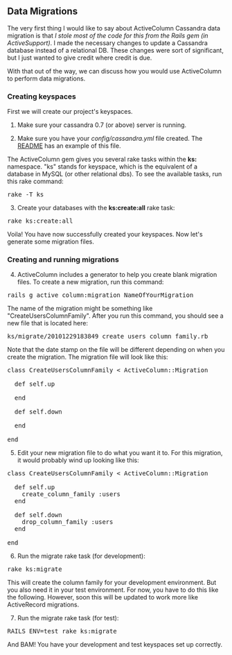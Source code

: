 ## Data Migrations

The very first thing I would like to say about ActiveColumn Cassandra data migration is that *I stole most of the code
for this from the Rails gem (in ActiveSupport)*.  I made the necessary changes to update a Cassandra database
instead of a relational DB.  These changes were sort of significant, but I just wanted to give credit where credit
is due.

With that out of the way, we can discuss how you would use ActiveColumn to perform data migrations.

### Creating keyspaces

First we will create our project's keyspaces.

1. Make sure your cassandra 0.7 (or above) server is running.

2. Make sure you have your _config/cassandra.yml_ file created.  The [README](../README.md) has an example of
this file.

The ActiveColumn gem gives you several rake tasks within the **ks:** namespace.  "ks" stands for keyspace, which is
the equivalent of a database in MySQL (or other relational dbs).  To see the available tasks, run this rake command:

<pre>
rake -T ks
</pre>

3. Create your databases with the **ks:create:all** rake task:

<pre>
rake ks:create:all
</pre>

Voila!  You have now successfully created your keyspaces.  Now let's generate some migration files.

### Creating and running migrations

4. ActiveColumn includes a generator to help you create blank migration files.  To create a new migration, run this
command:

<pre>
rails g active_column:migration NameOfYourMigration
</pre>

The name of the migration might be something like "CreateUsersColumnFamily".  After you run this command, you should see
a new file that is located here:

<pre>
ks/migrate/20101229183849_create_users_column_family.rb
</pre>

Note that the date stamp on the file will be different depending on when you create the migration.  The migration file
will look like this:

<pre>
class CreateUsersColumnFamily < ActiveColumn::Migration

  def self.up

  end

  def self.down

  end

end
</pre>

5. Edit your new migration file to do what you want it to.  For this migration, it would probably wind up looking like
this:

<pre>
class CreateUsersColumnFamily < ActiveColumn::Migration

  def self.up
    create_column_family :users
  end

  def self.down
    drop_column_family :users
  end

end
</pre>

6. Run the migrate rake task (for development):

<pre>
rake ks:migrate
</pre>

This will create the column family for your development environment.  But you also need it in your test environment.
For now, you have to do this like the following.  However, soon this will be updated to work more like ActiveRecord
migrations.

7. Run the migrate rake task (for test):

<pre>
RAILS_ENV=test rake ks:migrate
</pre>

And BAM!  You have your development and test keyspaces set up correctly.